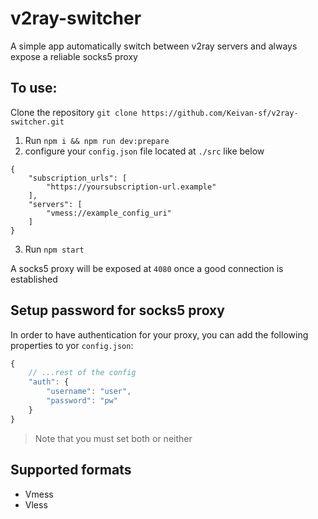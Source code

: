 # v2ray-switcher

A simple app automatically switch between v2ray servers and always expose a reliable socks5 proxy


## To use:

Clone the repository `git clone https://github.com/Keivan-sf/v2ray-switcher.git`

1.  Run `npm i && npm run dev:prepare`
2.  configure your `config.json` file located at `./src` like below

```
{
    "subscription_urls": [
	    "https://yoursubscription-url.example"
    ],
    "servers": [
        "vmess://example_config_uri"
    ]
}
```

3.  Run `npm start`

A socks5 proxy will be exposed at `4080` once a good connection is established

## Setup password for socks5 proxy

In order to have authentication for your proxy, you can add the following properties to yor `config.json`:
```js
{
    // ...rest of the config
    "auth": {
        "username": "user",
        "password": "pw"
    }
}
```


> Note that you must set both or neither

## Supported formats

-   Vmess
-   Vless
